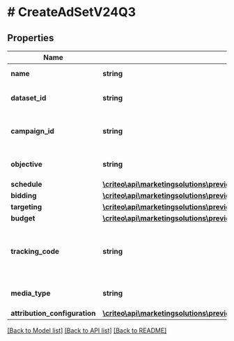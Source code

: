 # # CreateAdSetV24Q3

## Properties

Name | Type | Description | Notes
------------ | ------------- | ------------- | -------------
**name** | **string** | Name of the ad set |
**dataset_id** | **string** | Dataset id of this ad set |
**campaign_id** | **string** | Campaign id this ad set belongs to |
**objective** | **string** | Objective of the ad set |
**schedule** | [**\criteo\api\marketingsolutions\preview\Model\CreateAdSetScheduleV24Q3**](CreateAdSetScheduleV24Q3.md) |  |
**bidding** | [**\criteo\api\marketingsolutions\preview\Model\CreateAdSetBiddingV24Q3**](CreateAdSetBiddingV24Q3.md) |  |
**targeting** | [**\criteo\api\marketingsolutions\preview\Model\CreateAdSetTargetingV24Q3**](CreateAdSetTargetingV24Q3.md) |  |
**budget** | [**\criteo\api\marketingsolutions\preview\Model\CreateAdSetBudgetV24Q3**](CreateAdSetBudgetV24Q3.md) |  | [optional]
**tracking_code** | **string** | The click tracking code associated to this Ad Set. |
**media_type** | **string** | Media type for the ad set |
**attribution_configuration** | [**\criteo\api\marketingsolutions\preview\Model\CreateAdSetAttributionConfigurationV24Q3**](CreateAdSetAttributionConfigurationV24Q3.md) |  | [optional]

[[Back to Model list]](../../README.md#models) [[Back to API list]](../../README.md#endpoints) [[Back to README]](../../README.md)
